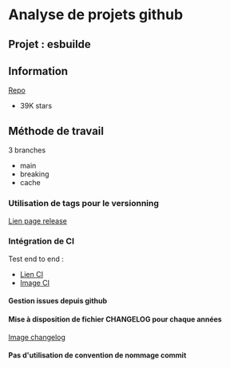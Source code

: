 # Analyse de projets github

## Projet : esbuilde

## Information

[Repo](https://github.com/evanw/esbuild)

- 39K stars

## Méthode de travail

3 branches

- main
- breaking
- cache

### Utilisation de tags pour le versionning

[Lien page release](https://github.com/evanw/esbuild/tags)

### Intégration de CI

Test end to end :

- [Lien CI](https://github.com/evanw/esbuild/actions/workflows/e2e.yml)
- [Image CI](https://ibb.co/gMWn7TVw)

#### Gestion issues depuis github

#### Mise à disposition de fichier CHANGELOG pour chaque années

[Image changelog](https://ibb.co/5XfPJfkh)

#### Pas d'utilisation de convention de nommage commit
